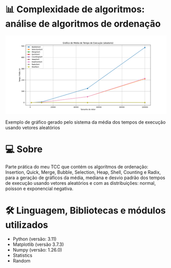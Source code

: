 # 📊 Complexidade de algoritmos: análise de algoritmos de ordenação
<img 
    src="https://github.com/SantosNatalia/TCC/blob/main/Aletorio.png"
  />
<p>Exemplo de gráfico gerado pelo sistema da média dos tempos de execução usando vetores aleatórios</p>


# 💻 Sobre
Parte prática do meu TCC que contém os algoritmos de ordenação: Insertion, Quick, Merge, Bubble, Selection, Heap, Shell, Counting e Radix, para a geração de gráficos da média, mediana e desvio padrão dos tempos de execução usando vetores aleatórios e com as distribuições: normal, poisson e exponencial negativa.

# 🛠️ Linguagem, Bibliotecas e módulos utilizados

- Python (versão: 3.11)
- Matplotlib (versão 3.7.3)
- Numpy (versão: 1.26.0)
- Statistics
- Random  
